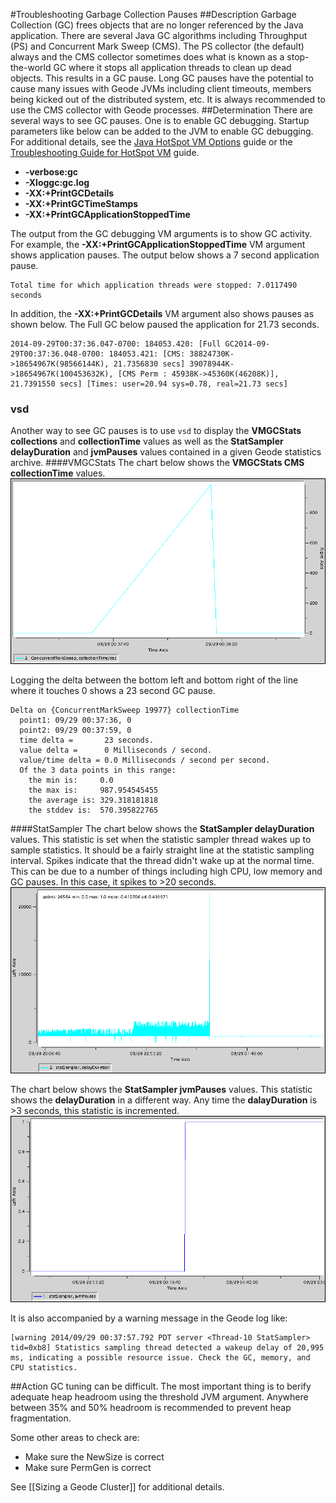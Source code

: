 #Troubleshooting Garbage Collection Pauses
##Description
Garbage Collection (GC) frees objects that are no longer referenced by the Java application. There are several Java GC algorithms including Throughput (PS) and Concurrent Mark Sweep (CMS). The PS collector (the default) always and the CMS collector sometimes does what is known as a stop-the-world GC where it stops all application threads to clean up dead objects. This results in a GC pause. Long GC pauses have the potential to cause many issues with Geode JVMs including client timeouts, members being kicked out of the distributed system, etc. It is always recommended to use the CMS collector with Geode processes.
##Determination
There are several ways to see GC pauses. One is to enable GC debugging. Startup parameters like below can be added to the JVM to enable GC debugging. For additional details, see the <a href="http://www.oracle.com/technetwork/articles/java/vmoptions-jsp-140102.html" target="_blank">Java HotSpot VM Options</a> guide or the <a href="https://docs.oracle.com/javase/7/docs/webnotes/tsg/TSG-VM/html/clopts.html" target="_blank">Troubleshooting Guide for HotSpot VM</a> guide.


* **-verbose:gc**
* **-Xloggc:gc.log**
* **-XX:+PrintGCDetails**
* **-XX:+PrintGCTimeStamps**
* **-XX:+PrintGCApplicationStoppedTime**

The output from the GC debugging VM arguments is to show GC activity. For example, the **-XX:+PrintGCApplicationStoppedTime** VM argument shows application pauses. The output below shows a 7 second application pause.

	Total time for which application threads were stopped: 7.0117490 seconds
In addition, the **-XX:+PrintGCDetails** VM argument also shows pauses as shown below. The Full GC below paused the application for 21.73 seconds.

	2014-09-29T00:37:36.047-0700: 184053.420: [Full GC2014-09-29T00:37:36.048-0700: 184053.421: [CMS: 38824730K->18654967K(98566144K), 21.7356830 secs] 39078944K->18654967K(100453632K), [CMS Perm : 45938K->45360K(46208K)], 21.7391550 secs] [Times: user=20.94 sys=0.78, real=21.73 secs]
 
### vsd
Another way to see GC pauses is to use `vsd` to display the **VMGCStats collections** and **collectionTime** values as well as the **StatSampler delayDuration** and **jvmPauses** values contained in a given Geode statistics archive.
####VMGCStats
The chart below shows the **VMGCStats CMS collectionTime** values.
![VMMemoryPoolStats](images/troubleshooting_gc_pauses_image001.gif)

Logging the delta between the bottom left and bottom right of the line where it touches 0 shows a 23 second GC pause.

	Delta on {ConcurrentMarkSweep 19977} collectionTime
	  point1: 09/29 00:37:36, 0
	  point2: 09/29 00:37:59, 0
	  time delta =       23 seconds.
	  value delta =      0 Milliseconds / second.
	  value/time delta = 0.0 Milliseconds / second per second.
	  Of the 3 data points in this range:
	    the min is:     0.0
	    the max is:     987.954545455
	    the average is: 329.318181818
	    the stddev is:  570.395822765
####StatSampler
The chart below shows the **StatSampler delayDuration** values. This statistic is set when the statistic sampler thread wakes up to sample statistics. It should be a fairly straight line at the statistic sampling interval. Spikes indicate that the thread didn't wake up at the normal time. This can be due to a number of things including high CPU, low memory and GC pauses. In this case, it spikes to >20 seconds.
![VMMemoryPoolStats](images/troubleshooting_gc_pauses_image002.gif)

The chart below shows the **StatSampler jvmPauses** values. This statistic shows the **delayDuration** in a different way. Any time the **dalayDuration** is >3 seconds, this statistic is incremented.
![VMMemoryPoolStats](images/troubleshooting_gc_pauses_image003.gif)

It is also accompanied by a warning message in the Geode log like:

	[warning 2014/09/29 00:37:57.792 PDT server <Thread-10 StatSampler> tid=0xb8] Statistics sampling thread detected a wakeup delay of 20,995 ms, indicating a possible resource issue. Check the GC, memory, and CPU statistics.

##Action
GC tuning can be difficult. The most important thing is to berify adequate heap headroom using the threshold JVM argument. Anywhere between 35% and 50% headroom is recommended to prevent heap fragmentation.

Some other areas to check are:

* Make sure the NewSize is correct
* Make sure PermGen is correct

See [[Sizing a Geode Cluster]] for additional details.
